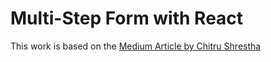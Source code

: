 # Multi-Step Form with React

This work is based on the [Medium Article by Chitru Shrestha](https://medium.com/javascript-in-plain-english/how-to-create-a-multi-step-form-with-react-hooks-53a85efdff62)

